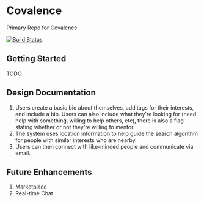 # Covalence

Primary Repo for Covalence

[![Build Status](https://travis-ci.org/fedoranimus/Covalence.svg?branch=master)](https://travis-ci.org/fedoranimus/Covalence)
 
 ## Getting Started
 
 TODO

 ## Design Documentation

 1. Users create a basic bio about themselves, add tags for their interests, and include a bio. Users can also include what they're looking for (need help with something, willing to help others, etc), there is also a flag stating whether or not they're willing to mentor.
 1. The system uses location information to help guide the search algorithm for people with similar interests who are nearby.
 1. Users can then connect with like-minded people and communicate via email.
 
 ## Future Enhancements
 
 1. Marketplace
 1. Real-time Chat
